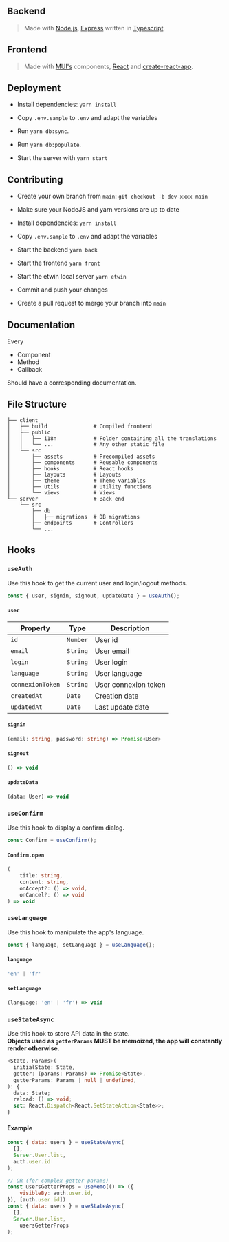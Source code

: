 ## Backend

> Made with [Node.js](https://nodejs.org/en/), [Express](https://expressjs.com/) written in [Typescript](https://www.typescriptlang.org/).

## Frontend

> Made with [MUI's](https://mui.com/) components, [React](https://reactjs.org/) and [create-react-app](https://facebook.github.io/create-react-app/).

## Deployment

- Install dependencies: `yarn install`

- Copy `.env.sample` to `.env` and adapt the variables

- Run `yarn db:sync`.

- Run `yarn db:populate`.

- Start the server with `yarn start`

## Contributing

- Create your own branch from `main`: `git checkout -b dev-xxxx main`

- Make sure your NodeJS and yarn versions are up to date

- Install dependencies: `yarn install`

- Copy `.env.sample` to `.env` and adapt the variables

- Start the backend `yarn back`

- Start the frontend `yarn front`

- Start the etwin local server `yarn etwin`

- Commit and push your changes

- Create a pull request to merge your branch into `main`

## Documentation

Every

- Component
- Method
- Callback

Should have a corresponding documentation.


## File Structure

```
├── client
│	├── build    			# Compiled frontend
│	├── public
│	│	├── i18n			# Folder containing all the translations
│	│	└── ...      		# Any other static file
│	└── src
│		├── assets  		# Precompiled assets
│		├── components 		# Reusable components
│		├── hooks     		# React hooks
│		├── layouts    		# Layouts
│		├── theme     		# Theme variables
│		├── utils       	# Utility functions
│		└── views       	# Views
└── server 					# Back end
	└── src
	    ├── db	
	    │	├── migrations  # DB migrations
	    ├── endpoints 		# Controllers
	    └── ...
```

## Hooks

### `useAuth`

Use this hook to get the current user and login/logout methods.
```js
const { user, signin, signout, updateDate } = useAuth();
```

#### `user`

| Property         | Type     | Description          |
|------------------|----------|----------------------|
| `id`             | `Number` | User id              |
| `email`          | `String` | User email           |
| `login`          | `String` | User login           |
| `language`       | `String` | User language        |
| `connexionToken` | `String` | User connexion token |
| `createdAt`      | `Date`   | Creation date        |
| `updatedAt`      | `Date`   | Last update date     |

#### `signin`

```ts
(email: string, password: string) => Promise<User>
```

#### `signout`

```ts
() => void
```

#### `updateData`

```ts
(data: User) => void
```

### `useConfirm`

Use this hook to display a confirm dialog.
```ts
const Confirm = useConfirm();
```

#### `Confirm.open`

```ts
(
	title: string,
	content: string,
	onAccept?: () => void,
	onCancel?: () => void
) => void
```

### `useLanguage`

Use this hook to manipulate the app's language.
```ts
const { language, setLanguage } = useLanguage();
```

#### `language`

```ts
'en' | 'fr'
```

#### `setLanguage`

```ts
(language: 'en' | 'fr') => void
```

### `useStateAsync`

Use this hook to store API data in the state.  
**Objects used as `getterParams` MUST be memoized, the app will constantly render otherwise.**
```ts
<State, Params>(
  initialState: State,
  getter: (params: Params) => Promise<State>,
  getterParams: Params | null | undefined,
): {
  data: State;
  reload: () => void;
  set: React.Dispatch<React.SetStateAction<State>>;
}
```

#### Example

```js
const { data: users } = useStateAsync(
  [],
  Server.User.list,
  auth.user.id
);

// OR (for complex getter params)
const usersGetterProps = useMemo(() => ({
	visibleBy: auth.user.id,
}), [auth.user.id])
const { data: users } = useStateAsync(
  [],
  Server.User.list,
	usersGetterProps
);
```
